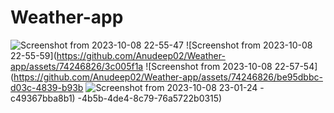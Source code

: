 # Weather-app
![Screenshot from 2023-10-08 22-55-47](https://github.com/Anudeep02/Weather-app/assets/74246826/709a82ab-b235-4e79-a379-1d67283104d9)
![Screenshot from 2023-10-08 22-55-59](https://github.com/Anudeep02/Weather-app/assets/74246826/3c005f1a
![Screenshot from 2023-10-08 22-57-54](https://github.com/Anudeep02/Weather-app/assets/74246826/be95dbbc-d03c-4839-b93b
![Screenshot from 2023-10-08 23-01-24](https://github.com/Anudeep02/Weather-app/assets/74246826/a7a20b3e-61be-4aec-9cf5-3bf9a131c20d)
-c49367bba8b1)
-4b5b-4de4-8c79-76a5722b0315)
